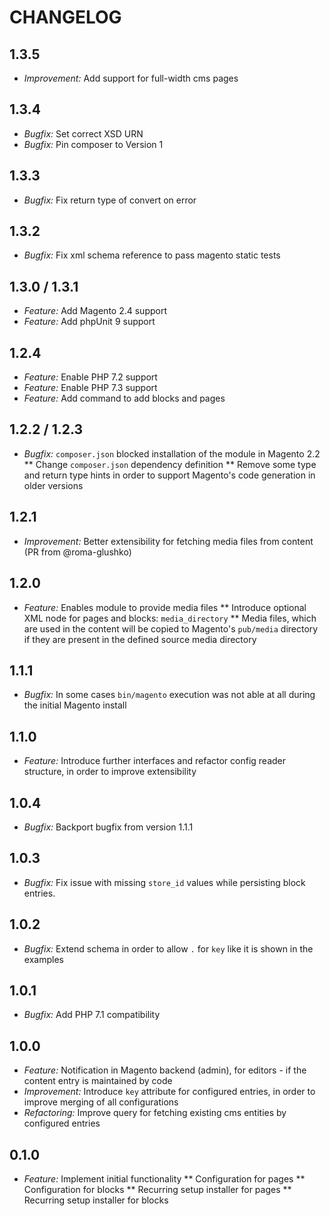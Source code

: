 # CHANGELOG

## 1.3.5

* *Improvement:* Add support for full-width cms pages

## 1.3.4

* *Bugfix:* Set correct XSD URN
* *Bugfix:* Pin composer to Version 1

## 1.3.3

* *Bugfix:* Fix return type of convert on error

## 1.3.2

* *Bugfix:* Fix xml schema reference to pass magento static tests

## 1.3.0 / 1.3.1

* *Feature:* Add Magento 2.4 support
* *Feature:* Add phpUnit 9 support

## 1.2.4

* *Feature:* Enable PHP 7.2 support
* *Feature:* Enable PHP 7.3 support
* *Feature:* Add command to add blocks and pages

## 1.2.2 / 1.2.3

* *Bugfix:* `composer.json` blocked installation of the module in Magento 2.2
  ** Change `composer.json` dependency definition
  ** Remove some type and return type hints in order to support Magento's code generation in older versions

## 1.2.1

* *Improvement:* Better extensibility for fetching media files from content (PR from @roma-glushko)

## 1.2.0

* *Feature:* Enables module to provide media files
  ** Introduce optional XML node for pages and blocks: `media_directory`
  ** Media files, which are used in the content will be copied to Magento's `pub/media` directory if they are present in
  the defined source media directory

## 1.1.1

* *Bugfix:* In some cases `bin/magento` execution was not able at all during the initial Magento install

## 1.1.0

* *Feature:* Introduce further interfaces and refactor config reader structure, in order to improve extensibility

## 1.0.4

* *Bugfix:* Backport bugfix from version 1.1.1

## 1.0.3

* *Bugfix:* Fix issue with missing `store_id` values while persisting block entries.

## 1.0.2

* *Bugfix:* Extend schema in order to allow `.` for `key` like it is shown in the examples

## 1.0.1

* *Bugfix:* Add PHP 7.1 compatibility

## 1.0.0

* *Feature:* Notification in Magento backend (admin), for editors - if the content entry is maintained by code
* *Improvement:* Introduce `key` attribute for configured entries, in order to improve merging of all configurations
* *Refactoring:* Improve query for fetching existing cms entities by configured entries

## 0.1.0

* *Feature:* Implement initial functionality
  ** Configuration for pages
  ** Configuration for blocks
  ** Recurring setup installer for pages
  ** Recurring setup installer for blocks

